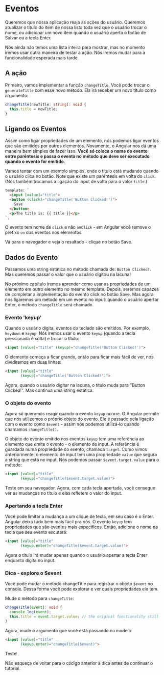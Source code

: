 # Eventos

Queremos que nossa aplicação reaja às ações do usuário. Queremos atualizar o título do item de nossa lista toda vez que o usuário trocar o nome, ou adicionar um novo item quando o usuário aperta o botão de Salvar ou a tecla Enter.

Nós ainda não temos uma lista inteira para mostrar, mas no momento iremos usar outra maneira de testar a ação. Nós iremos mudar para a funcionalidade esperada mais tarde.


## A ação
Primeiro, vamos implementar a função `changeTitle`. Você pode trocar o `generateTitle` com esse novo método. Ela irá receber um novo título como argumento:

```ts
changeTitle(newTitle: string): void {
  this.title = newTitle;
}
```

## Ligando os Eventos
Assim como ligar propriedades de um elemento, nós podemos ligar eventos que são emitidos por outros elementos. Novamente, o Angular nos dá uma maneira bem simples de fazer isso. **Você só coloca o nome do evento entre parêntesis e passa o evento no método que deve ser executado quando o evento for emitido**.

Vamos tentar com um exemplo simples, onde o título está mudando quando o usuário clica no botão. Note que existe um parêntesis em volta do `click`. (Nós também trocamos a ligação do input de volta para o valor `title`.)

```html
template: `
  <input [value]="title">
  <button (click)="changeTitle('Button Clicked!')">
    Save
  </button>
  <p>The title is: {{ title }}</p>
`,
```

O evento tem nome de `click` e não `onClick` - em Angular você remove o prefixo `on` dos eventos nos elementos. 

Vá para o navegador e veja o resultado - clique no botão Save.


## Dados do Evento

Passamos uma string estática no método chamada de: `Button Clicked!`. Mas queremos passar o valor que o usuário digitou na lacuna!

No próximo capítulo iremos aprender como usar as propriedades de um elemento em outro elemento no mesmo template. Depois, seremos capazes de completar a implementação do evento click no botão Save. Mas agora nós ligaremos um método em um evento no input: quando o usuário apertar Enter, o método `changeTitle` será chamado.

### Evento 'keyup' 

Quando o usuário digita, eventos do teclado são emitidos. Por exemplo, `keydown` e `keyup`. Nós iremos usar o evento `keyup` \(quando a tecla pressionada é solta) e trocar o título:

```html
<input [value]="title" (keyup)="changeTitle('Button Clicked!')">
```

O elemento começa a ficar grande, então para ficar mais fácil de ver, nós dividiremos em duas linhas:

```html
<input [value]="title" 
       (keyup)="changeTitle('Button Clicked!')">
```
Agora, quando o usuário digitar na lacuna, o título muda para "Button Clicked!". Mas continua uma string estática.

### O objeto do evento

Agora só queremos reagir quando o evento `keyup` ocorre. O Angular permite que nós utilizemos o próprio objeto do evento. Ele é passado pela ligação com o evento como `$event` - assim nós podemos utilizá-lo quando chamamos `changeTitle()`.

O objeto do evento emitido nos eventos `keyup` tem uma referência ao elemento que emite o evento - o elemento de input. A referência é guardada numa propriedade do evento, chamada `target`. Como vimos anteriormente, o elemento de input tem uma propriedade `value` que segura a string que está no input. Nós podemos passar `$event.target.value` para o método:

```html
<input [value]="title" 
       (keyup)="changeTitle($event.target.value)">
```

Teste em seu navegador. Agora, com cada tecla apertada, você consegue ver as mudanças no título e elas refletem o valor do input.

### Apertando a tecla Enter
Você pode limitar a mudança a um clique de tecla, em seu caso é o Enter. Angular deixa tudo bem mais fácil pra nós. O evento `keyup` tem propriedades que são eventos mais específicos. Então, adicione o nome da tecla que seu evento escutará:

```html
<input [value]="title" 
       (keyup.enter)="changeTitle($event.target.value)">
```

Agora o título irá mudar apenas quando o usuário apertar a tecla Enter enquanto digita no input.

### Dica - explore o $event
Você pode mudar o método changeTitle para registrar o objeto `$event` no console. Dessa forma você pode explorar e ver quais propriedades ele tem.

Mude o método para `changeTitle`:
```ts
changeTitle(event): void {
  console.log(event);
  this.title = event.target.value; // the original functionality still works
}
```

Agora, mude o argumento que você está passando no modelo:

```html
<input [value]="title" 
       (keyup.enter)="changeTitle($event)">
```

Teste!

Não esqueça de voltar para o código anterior à dica antes de continuar o tutorial.

